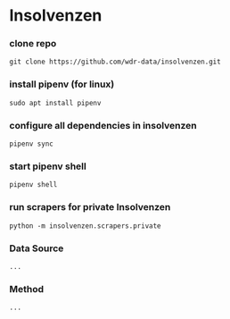 # Insolvenzen

### clone repo

`git clone https://github.com/wdr-data/insolvenzen.git`

### install pipenv (for linux)

`sudo apt install pipenv`

### configure all dependencies in insolvenzen

`pipenv sync`

### start pipenv shell

`pipenv shell`

### run scrapers for private Insolvenzen

`python -m insolvenzen.scrapers.private`

### Data Source
`...`

### Method 
`...`

